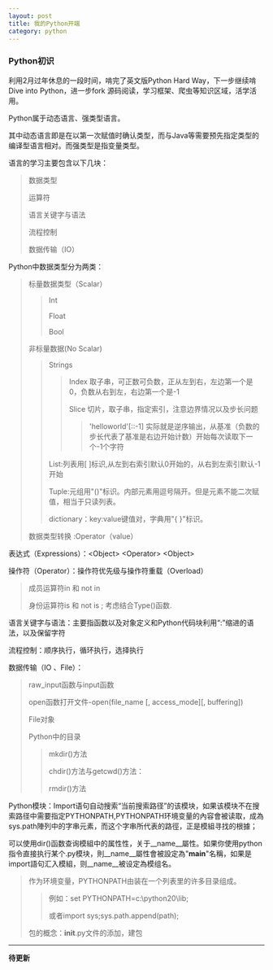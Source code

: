 ```yaml
---
layout: post
title: 我的Python开端
category: python
---
```

### Python初识
利用2月过年休息的一段时间，啃完了英文版Python Hard Way，下一步继续啃Dive into Python，进一步fork 源码阅读，学习框架、爬虫等知识区域，活学活用。

Python属于动态语言、强类型语言。 

其中动态语言即是在以第一次赋值时确认类型，而与Java等需要预先指定类型的编译型语言相对。而强类型是指变量类型。   

语言的学习主要包含以下几块：

>数据类型
>
>运算符
>
>语言关键字与语法
>
>流程控制
>
>数据传输（IO）  

Python中数据类型分为两类：

>标量数据类型（Scalar）
>
>>Int
>>
>>Float
>>
>>Bool
>
>非标量数据(No Scalar)
>
>>Strings
>>
>>>Index   取子串，可正数可负数，正从左到右，左边第一个是0，负数从右到左，右边第一个是-1
>>>
>>>Slice 切片，取子串，指定索引，注意边界情况以及步长问题
>>>
>>>>'helloworld'[::-1]   实际就是逆序输出，从基准（负数的步长代表了基准是右边开始计数）开始每次读取下一个-1个字符
>>
>>List:列表用[ ]标识,从左到右索引默认0开始的，从右到左索引默认-1开始
>>
>>Tuple:元组用"()"标识。内部元素用逗号隔开。但是元素不能二次赋值，相当于只读列表。
>>
>>dictionary：key:value键值对，字典用"{ }"标识。
>
>数据类型转换 :Operator（value）

表达式（Expressions）：\<Object\> \<Operator\> \<Object\>

操作符（Operator）：操作符优先级与操作符重载（Overload）

>成员运算符in  和 not in  
>
>身份运算符is  和 not is   ; 考虑结合Type()函数.

语言关键字与语法：主要指函数以及对象定义和Python代码块利用“:”缩进的语法，以及保留字符

流程控制：顺序执行，循环执行，选择执行

数据传输（IO 、File）：

>raw_input函数与input函数
>
>open函数打开文件-open(file_name [, access_mode][, buffering])
>
>File对象
>
>Python中的目录
>
>>mkdir()方法
>>
>>chdir()方法与getcwd()方法：
>>
>>rmdir()方法

Python模块：Import语句自动搜索“当前搜索路径”的该模块，如果该模块不在搜索路径中需要指定PYTHONPATH,PYTHONPATH环境变量的內容會被读取，成為sys.path陣列中的字串元素，而这个字串所代表的路徑，正是模組寻找的根據；

可以使用dir()函数查询模組中的属性性，关于__name__屬性。如果你使用python指令直接执行某个.py模块，則__name__屬性會被設定為"__main__"名稱，如果是import語句汇入模組，则__name__被设定為模组名。

>作为环境变量，PYTHONPATH由装在一个列表里的许多目录组成。
>
>>例如：set PYTHONPATH=c:\python20\lib;
>>
>>或者import sys;sys.path.append(path);
>
>包的概念：__init__.py文件的添加，建包

---

**待更新**